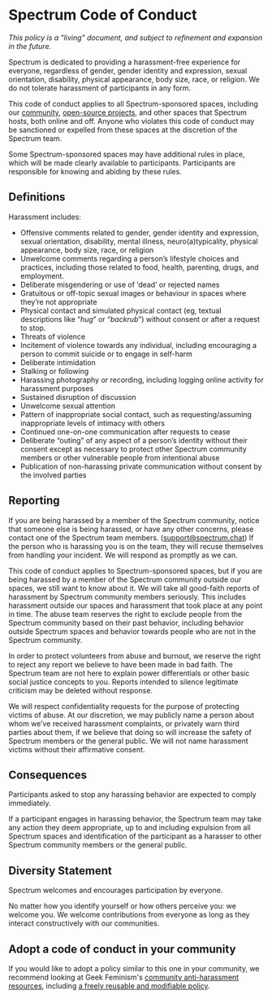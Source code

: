 # Spectrum Code of Conduct

*This policy is a "living" document, and subject to refinement and expansion in the future.*

Spectrum is dedicated to providing a harassment-free experience for everyone, regardless of gender, gender identity and expression, sexual orientation, disability, physical appearance, body size, race, or religion. We do not tolerate harassment of participants in any form.

This code of conduct applies to all Spectrum-sponsored spaces, including our [community](https://spectrum.chat), [open-source projects](https://github.com/withspectrum), and other spaces that Spectrum hosts, both online and off. Anyone who violates this code of conduct may be sanctioned or expelled from these spaces at the discretion of the Spectrum team.

Some Spectrum-sponsored spaces may have additional rules in place, which will be made clearly available to participants. Participants are responsible for knowing and abiding by these rules.


## Definitions

Harassment includes:

* Offensive comments related to gender, gender identity and expression, sexual orientation, disability, mental illness, neuro(a)typicality, physical appearance, body size, race, or religion
* Unwelcome comments regarding a person’s lifestyle choices and practices, including those related to food, health, parenting, drugs, and employment.
* Deliberate misgendering or use of ‘dead’ or rejected names
* Gratuitous or off-topic sexual images or behaviour  in spaces where they’re not appropriate
* Physical contact and simulated physical contact (eg, textual descriptions like “*hug*” or “*backrub*”) without consent or after a request to stop.
* Threats of violence
* Incitement of violence towards any individual, including encouraging a person to commit suicide or to engage in self-harm
* Deliberate intimidation
* Stalking or following
* Harassing photography or recording, including logging online activity for harassment purposes
* Sustained disruption of discussion
* Unwelcome sexual attention
* Pattern of inappropriate social contact, such as requesting/assuming inappropriate levels of intimacy with others
* Continued one-on-one communication after requests to cease
* Deliberate “outing” of any aspect of a person’s identity without their consent except as necessary to protect other Spectrum community members or other vulnerable people from intentional abuse
* Publication of non-harassing private communication without consent by the involved parties


## Reporting

If you are being harassed by a member of the Spectrum community, notice that someone else is being harassed, or have any other concerns, please contact one of the Spectrum team members. (support@spectrum.chat) If the person who is harassing you is on the team, they will recuse themselves from handling your incident. We will respond as promptly as we can.

This code of conduct applies to Spectrum-sponsored spaces, but if you are being harassed by a member of the Spectrum community outside our spaces, we still want to know about it. We will take all good-faith reports of harassment by Spectrum community members seriously. This includes harassment outside our spaces and harassment that took place at any point in time. The abuse team reserves the right to exclude people from the Spectrum community based on their past behavior, including behavior outside Spectrum spaces and behavior towards people who are not in the Spectrum community.

In order to protect volunteers from abuse and burnout, we reserve the right to reject any report we believe to have been made in bad faith. The Spectrum team are not here to explain power differentials or other basic social justice concepts to you. Reports intended to silence legitimate criticism may be deleted without response.

We will respect confidentiality requests for the purpose of protecting victims of abuse. At our discretion, we may publicly name a person about whom we’ve received harassment complaints, or privately warn third parties about them, if we believe that doing so will increase the safety of Spectrum members or the general public. We will not name harassment victims without their affirmative consent.


## Consequences

Participants asked to stop any harassing behavior are expected to comply immediately.

If a participant engages in harassing behavior, the Spectrum team may take any action they deem appropriate, up to and including expulsion from all Spectrum spaces and identification of the participant as a harasser to other Spectrum community members or the general public.

## Diversity Statement

Spectrum welcomes and encourages participation by everyone.

No matter how you identify yourself or how others perceive you: we welcome you. We welcome contributions from everyone as long as they interact constructively with our communities.

## Adopt a code of conduct in your community

If you would like to adopt a policy similar to this one in your community, we recommend looking at Geek Feminism's [community anti-harassment resources](http://geekfeminism.wikia.com/wiki/Community_anti-harassment), including [a freely reusable and modifiable policy](http://geekfeminism.wikia.com/wiki/Community_anti-harassment/Policy).
